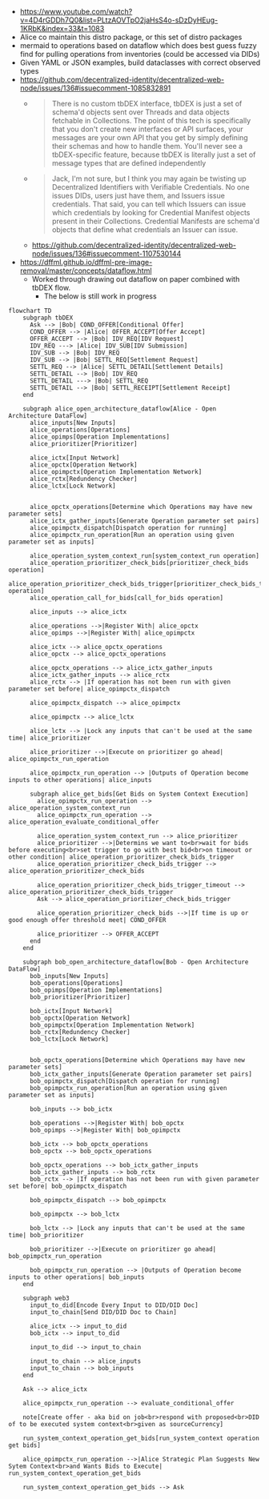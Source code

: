 - https://www.youtube.com/watch?v=4D4rGDDh7Q0&list=PLtzAOVTpO2jaHsS4o-sDzDyHEug-1KRbK&index=33&t=1083
- Alice co maintain this distro package, or this set of distro packages
- mermaid to operations based on dataflow which does best guess fuzzy find for pulling operations from inventories (could be accessed via DIDs)
- Given YAML or JSON examples, build dataclasses with correct observed types
- https://github.com/decentralized-identity/decentralized-web-node/issues/136#issuecomment-1085832891
  - > There is no custom tbDEX interface, tbDEX is just a set of schema'd objects sent over Threads and data objects fetchable in Collections. The point of this tech is specifically that you don't create new interfaces or API surfaces, your messages are your own API that you get by simply defining their schemas and how to handle them. You'll never see a tbDEX-specific feature, because tbDEX is literally just a set of message types that are defined independently
  - > Jack, I'm not sure, but I think you may again be twisting up Decentralized Identifiers with Verifiable Credentials. No one issues DIDs, users just have them, and Issuers issue credentials. That said, you can tell which Issuers can issue which credentials by looking for Credential Manifest objects present in their Collections. Credential Manifests are schema'd objects that define what credentials an Issuer can issue.
  - https://github.com/decentralized-identity/decentralized-web-node/issues/136#issuecomment-1107530144
- https://dffml.github.io/dffml-pre-image-removal/master/concepts/dataflow.html
  - Worked through drawing out dataflow on paper combined with tbDEX flow.
    - The below is still work in progress

```mermaid
flowchart TD
    subgraph tbDEX
      Ask --> |Bob| COND_OFFER[Conditional Offer]
      COND_OFFER --> |Alice| OFFER_ACCEPT[Offer Accept]
      OFFER_ACCEPT --> |Bob| IDV_REQ[IDV Request]
      IDV_REQ ---> |Alice| IDV_SUB[IDV Submission]
      IDV_SUB --> |Bob| IDV_REQ
      IDV_SUB --> |Bob| SETTL_REQ[Settlement Request]
      SETTL_REQ --> |Alice| SETTL_DETAIL[Settlement Details]
      SETTL_DETAIL --> |Bob| IDV_REQ
      SETTL_DETAIL ---> |Bob| SETTL_REQ
      SETTL_DETAIL --> |Bob| SETTL_RECEIPT[Settlement Receipt]
    end

    subgraph alice_open_architecture_dataflow[Alice - Open Architecture DataFlow]
      alice_inputs[New Inputs]
      alice_operations[Operations]
      alice_opimps[Operation Implementations]
      alice_prioritizer[Prioritizer]

      alice_ictx[Input Network]
      alice_opctx[Operation Network]
      alice_opimpctx[Operation Implementation Network]
      alice_rctx[Redundency Checker]
      alice_lctx[Lock Network]


      alice_opctx_operations[Determine which Operations may have new parameter sets]
      alice_ictx_gather_inputs[Generate Operation parameter set pairs]
      alice_opimpctx_dispatch[Dispatch operation for running]
      alice_opimpctx_run_operation[Run an operation using given parameter set as inputs]

      alice_operation_system_context_run[system_context_run operation]
      alice_operation_prioritizer_check_bids[prioritizer_check_bids operation]
      alice_operation_prioritizer_check_bids_trigger[prioritizer_check_bids_trigger operation]
      alice_operation_call_for_bids[call_for_bids operation]

      alice_inputs --> alice_ictx

      alice_operations -->|Register With| alice_opctx
      alice_opimps -->|Register With| alice_opimpctx

      alice_ictx --> alice_opctx_operations
      alice_opctx --> alice_opctx_operations

      alice_opctx_operations --> alice_ictx_gather_inputs
      alice_ictx_gather_inputs --> alice_rctx
      alice_rctx --> |If operation has not been run with given parameter set before| alice_opimpctx_dispatch

      alice_opimpctx_dispatch --> alice_opimpctx

      alice_opimpctx --> alice_lctx

      alice_lctx --> |Lock any inputs that can't be used at the same time| alice_prioritizer
      
      alice_prioritizer -->|Execute on prioritizer go ahead| alice_opimpctx_run_operation

      alice_opimpctx_run_operation --> |Outputs of Operation become inputs to other operations| alice_inputs

      subgraph alice_get_bids[Get Bids on System Context Execution]
        alice_opimpctx_run_operation --> alice_operation_system_context_run
        alice_opimpctx_run_operation --> alice_operation_evaluate_conditional_offer

        alice_operation_system_context_run --> alice_prioritizer
        alice_prioritizer -->|Determins we want to<br>wait for bids before executing<br>set trigger to go with best bid<br>on timeout or other condition| alice_operation_prioritizer_check_bids_trigger
        alice_operation_prioritizer_check_bids_trigger --> alice_operation_prioritizer_check_bids

        alice_operation_prioritizer_check_bids_trigger_timeout --> alice_operation_prioritizer_check_bids_trigger
        Ask --> alice_operation_prioritizer_check_bids_trigger

        alice_operation_prioritizer_check_bids -->|If time is up or good enough offer threshold meet| COND_OFFER

        alice_prioritizer --> OFFER_ACCEPT
      end
    end

    subgraph bob_open_architecture_dataflow[Bob - Open Architecture DataFlow]
      bob_inputs[New Inputs]
      bob_operations[Operations]
      bob_opimps[Operation Implementations]
      bob_prioritizer[Prioritizer]

      bob_ictx[Input Network]
      bob_opctx[Operation Network]
      bob_opimpctx[Operation Implementation Network]
      bob_rctx[Redundency Checker]
      bob_lctx[Lock Network]


      bob_opctx_operations[Determine which Operations may have new parameter sets]
      bob_ictx_gather_inputs[Generate Operation parameter set pairs]
      bob_opimpctx_dispatch[Dispatch operation for running]
      bob_opimpctx_run_operation[Run an operation using given parameter set as inputs]

      bob_inputs --> bob_ictx

      bob_operations -->|Register With| bob_opctx
      bob_opimps -->|Register With| bob_opimpctx

      bob_ictx --> bob_opctx_operations
      bob_opctx --> bob_opctx_operations

      bob_opctx_operations --> bob_ictx_gather_inputs
      bob_ictx_gather_inputs --> bob_rctx
      bob_rctx --> |If operation has not been run with given parameter set before| bob_opimpctx_dispatch

      bob_opimpctx_dispatch --> bob_opimpctx

      bob_opimpctx --> bob_lctx

      bob_lctx --> |Lock any inputs that can't be used at the same time| bob_prioritizer
      
      bob_prioritizer -->|Execute on prioritizer go ahead| bob_opimpctx_run_operation

      bob_opimpctx_run_operation --> |Outputs of Operation become inputs to other operations| bob_inputs
    end

    subgraph web3
      input_to_did[Encode Every Input to DID/DID Doc]
      input_to_chain[Send DID/DID Doc to Chain]

      alice_ictx --> input_to_did
      bob_ictx --> input_to_did

      input_to_did --> input_to_chain

      input_to_chain --> alice_inputs
      input_to_chain --> bob_inputs
    end

    Ask --> alice_ictx

    alice_opimpctx_run_operation --> evaluate_conditional_offer

    note[Create offer - aka bid on job<br>respond with proposed<br>DID of to be executed system context<br>given as sourceCurrency]

    run_system_context_operation_get_bids[run_system_context operation get bids]

    alice_opimpctx_run_operation -->|Alice Strategic Plan Suggests New Sytem Context<br>and Wants Bids to Execute| run_system_context_operation_get_bids

    run_system_context_operation_get_bids --> Ask

```